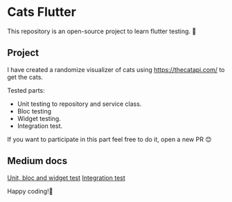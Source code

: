 # Cats Flutter

This repository is an open-source project to learn flutter testing. 🧪

## Project

I have created a randomize visualizer of cats using https://thecatapi.com/ to get the cats.

Tested parts:

- Unit testing to repository and service class.
- Bloc testing 
- Widget testing.
- Integration test.


If you want to participate in this part feel free to do it, open a new PR 😊

## Medium docs

[Unit, bloc and widget test](https://medium.com/@ana.polo.sanchez1991/how-can-i-start-with-flutter-testing-part-one-a51aaefdb6a2)
[Integration test](https://medium.com/flutter-community/test-integration-with-flutter-part-one-401008eab5c7)

Happy coding!💙
